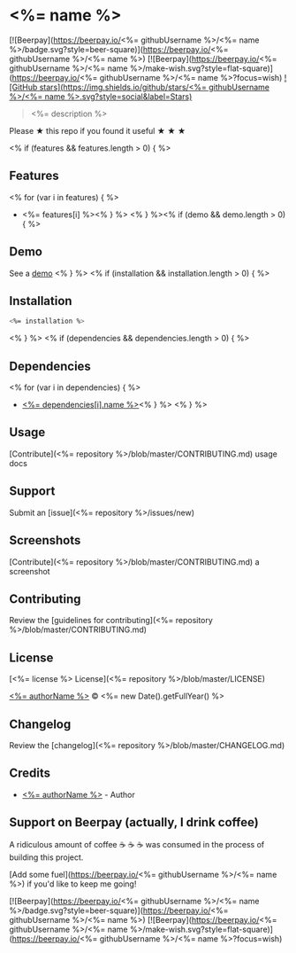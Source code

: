 # <%= name %>

[![Beerpay](https://beerpay.io/<%= githubUsername %>/<%= name %>/badge.svg?style=beer-square)](https://beerpay.io/<%= githubUsername %>/<%= name %>)
[![Beerpay](https://beerpay.io/<%= githubUsername %>/<%= name %>/make-wish.svg?style=flat-square)](https://beerpay.io/<%= githubUsername %>/<%= name %>?focus=wish)
[![GitHub stars](https://img.shields.io/github/stars/<%= githubUsername %>/<%= name %>.svg?style=social&label=Stars)](<%= repository %>)

> <%= description %>

Please ★ this repo if you found it useful ★ ★ ★

<% if (features && features.length > 0) { %>
## Features
<% for (var i in features) { %>
* <%= features[i] %><% } %>
<% } %><% if (demo && demo.length > 0) { %>
## Demo

See a [demo](<%= demo %>)
<% } %>
<% if (installation && installation.length > 0) { %>
## Installation

```sh
<%= installation %>
```
<% } %>
<% if (dependencies && dependencies.length > 0) { %>
## Dependencies
<% for (var i in dependencies) { %>
* [<%= dependencies[i].name %>](<%= dependencies[i].url %>)<% } %>
<% } %>

## Usage

[Contribute](<%= repository %>/blob/master/CONTRIBUTING.md) usage docs


## Support

Submit an [issue](<%= repository %>/issues/new)


## Screenshots

[Contribute](<%= repository %>/blob/master/CONTRIBUTING.md) a screenshot


## Contributing

Review the [guidelines for contributing](<%= repository %>/blob/master/CONTRIBUTING.md)


## License

[<%= license %> License](<%= repository %>/blob/master/LICENSE)

[<%= authorName %>](<%= authorUrl %>) © <%= new Date().getFullYear() %>


## Changelog

Review the [changelog](<%= repository %>/blob/master/CHANGELOG.md)


## Credits

* [<%= authorName %>](<%= authorUrl %>) - Author


## Support on Beerpay (actually, I drink coffee)

A ridiculous amount of coffee ☕ ☕ ☕ was consumed in the process of building this project.

[Add some fuel](https://beerpay.io/<%= githubUsername %>/<%= name %>) if you'd like to keep me going!

[![Beerpay](https://beerpay.io/<%= githubUsername %>/<%= name %>/badge.svg?style=beer-square)](https://beerpay.io/<%= githubUsername %>/<%= name %>)
[![Beerpay](https://beerpay.io/<%= githubUsername %>/<%= name %>/make-wish.svg?style=flat-square)](https://beerpay.io/<%= githubUsername %>/<%= name %>?focus=wish)
